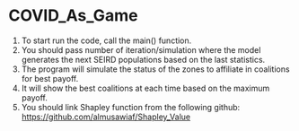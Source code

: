 # COVID_As_Game


1. To start run the code, call the main() function. 
2. You should pass number of iteration/simulation where the model generates the next SEIRD populations based on the last statistics.
3. The program will simulate the status of the zones to affiliate in coalitions for best payoff. 
4. It will show the best coalitions at each time based on the maximum payoff.
5. You should link Shapley function from the following github: https://github.com/almusawiaf/Shapley_Value 

